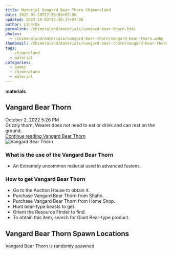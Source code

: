 ```yaml
---
title: Material Vangard Bear Thorn Chimeraland
date: 2022-01-10T17:56:03+07:00
updated: 2022-10-02T17:26:37+07:00
author: L3n4r0x
permalink: /chimeraland/materials/vangard-bear-thorn.html
photos:
  - /chimeraland/materials/vangard-bear-thorn/vangard-bear-thorn.webp
thumbnail: /chimeraland/materials/vangard-bear-thorn/vangard-bear-thorn.webp
tags:
  - chimeraland
  - material
categories:
  - Games
  - chimeraland
  - material
---
```


<section id="bootstrap-wrapper">
  <link
    rel="stylesheet"
    href="https://rawcdn.githack.com/dimaslanjaka/Web-Manajemen/0c3b5aa1813bd4abcd2c11bf3e37928b15c28664/css/bootstrap-5-3-0-alpha3-wrapper.css"
  />
  <div
    class="row g-0 border rounded overflow-hidden flex-md-row mb-4 shadow-sm position-relative bg-light text-dark"
  >
    <div class="col p-4 d-flex flex-column position-static">
      <strong class="d-inline-block mb-2 text-success">materials</strong>
      <h2 class="mb-0">Vangard Bear Thorn</h2>
      <div class="mb-1 text-muted">October 2, 2022 5:26 PM</div>
      <div class="mb-2 border p-1">
        Grizzly thorn, Wearer does not need to eat or drink and can rest on the
        ground.
      </div>
      <a
        href="/chimeraland/materials/vangard-bear-thorn.html"
        class="stretched-link d-none"
        >Continue reading Vangard Bear Thorn</a
      >
    </div>
    <div class="col-auto d-none d-lg-block">
      <img
        src="/chimeraland/materials/vangard-bear-thorn/vangard-bear-thorn.webp"
        alt="Vangard Bear Thorn"
      />
    </div>
  </div>
  <div class="row bg-light text-dark">
    <div class="col-lg-6 col-12 mb-2">
      <div class="card">
        <div class="card-body">
          <h3 class="card-title">What is the use of the Vangard Bear Thorn</h3>
          <div class="card-text">
            <ul>
              <li>An Extremely uncommon material used in advanced fusions.</li>
            </ul>
          </div>
        </div>
      </div>
    </div>
    <div class="col-lg-6 col-12 mb-2">
      <div class="card">
        <div class="card-body">
          <h3 class="card-title">How to get Vangard Bear Thorn</h3>
          <div class="card-text">
            <ul>
              <li>Go to the Auction House to obtain it.</li>
              <li>Purchase Vangard Bear Thorn from Shaho.</li>
              <li>Purchase Vangard Bear Thorn from Home Shop.</li>
              <li>Hunt bear-type beasts to get.</li>
              <li>Orient the Resource Finder to find.</li>
              <li>To obtain this item, search for Giant Bear-type product.</li>
            </ul>
          </div>
        </div>
      </div>
    </div>
    <div class="col-12 mb-2">
      <h2>Vangard Bear Thorn Spawn Locations</h2>
      <p>Vangard Bear Thorn is randomly spawned</p>
    </div>
  </div>
</section>
